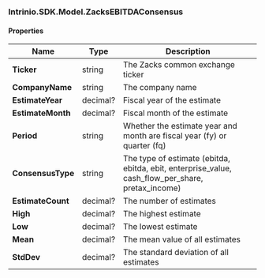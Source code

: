 [//]: # (CLASS:Intrinio.SDK.Model.ZacksEBITDAConsensus)

[//]: # (KIND:object)

### Intrinio.SDK.Model.ZacksEBITDAConsensus
#### Properties

[//]: # (START_DEFINITION)

Name | Type | Description
------------ | ------------- | -------------
**Ticker** | string | The Zacks common exchange ticker &nbsp;
**CompanyName** | string | The company name &nbsp;
**EstimateYear** | decimal? | Fiscal year of the estimate &nbsp;
**EstimateMonth** | decimal? | Fiscal month of the estimate &nbsp;
**Period** | string | Whether the estimate year and month are fiscal year (fy) or quarter (fq) &nbsp;
**ConsensusType** | string | The type of estimate (ebitda, ebitda, ebit, enterprise_value, cash_flow_per_share, pretax_income) &nbsp;
**EstimateCount** | decimal? | The number of estimates &nbsp;
**High** | decimal? | The highest estimate &nbsp;
**Low** | decimal? | The lowest estimate &nbsp;
**Mean** | decimal? | The mean value of all estimates &nbsp;
**StdDev** | decimal? | The standard deviation of all estimates &nbsp;

[//]: # (END_DEFINITION)


